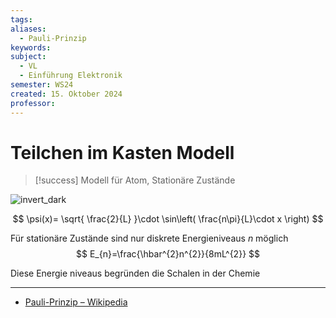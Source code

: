 ```yaml
---
tags: 
aliases:
  - Pauli-Prinzip
keywords: 
subject:
  - VL
  - Einführung Elektronik
semester: WS24
created: 15. Oktober 2024
professor:
---
```

 
# Teilchen im Kasten Modell

> [!success] Modell für Atom, Stationäre Zustände

![invert_dark](assets/TeilchenImKasten.png)

$$
\psi(x)= \sqrt{ \frac{2}{L} }\cdot \sin\left( \frac{n\pi}{L}\cdot x \right)
$$

Für stationäre Zustände sind nur diskrete Energieniveaus $n$ möglich
$$
E_{n}=\frac{\hbar^{2}n^{2}}{8mL^{2}}
$$

Diese Energie niveaus begründen die Schalen in der Chemie

---

- [Pauli-Prinzip – Wikipedia](https://de.wikipedia.org/wiki/Pauli-Prinzip)